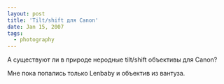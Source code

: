```yaml
---
layout: post
title: 'Tilt/shift для Canon'
date: Jan 15, 2007
tags:
  - photography
---
```


А существуют ли в природе неродные tilt/shift объективы для Canon?

Мне пока попались только Lenbaby и объектив из вантуза.
